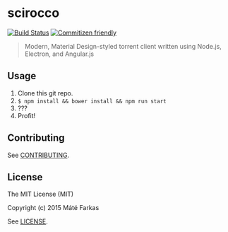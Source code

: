 # scirocco

[![Build Status](https://travis-ci.org/wolfika/scirocco.svg)](https://travis-ci.org/wolfika/scirocco)
[![Commitizen friendly](https://img.shields.io/badge/commitizen-friendly-brightgreen.svg)](http://commitizen.github.io/cz-cli/)

> Modern, Material Design-styled torrent client written using Node.js, Electron, and Angular.js

## Usage
1. Clone this git repo.
2. `$ npm install && bower install && npm run start`
3. ???
4. Profit!

## Contributing
See [CONTRIBUTING](https://github.com/wolfika/scirocco/blob/master/CONTRIBUTING.md).

## License
The MIT License (MIT)

Copyright (c) 2015 Máté Farkas

See [LICENSE](https://github.com/wolfika/scirocco/blob/master/LICENSE.md).
